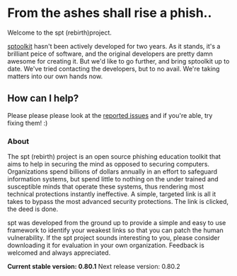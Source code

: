 # From the ashes shall rise a phish..

Welcome to the spt (rebirth)project.

[sptoolkit](https://github.com/sptoolkit/sptoolkit) hasn't been actively developed for two years. As it stands, it's a brilliant peice of software, and the original developers are pretty damn awesome for creating it. But we'd like to go further, and bring sptoolkit up to date. We've tried contacting the developers, but to no avail.
We're taking matters into our own hands now.

## How can I help?
Please please please look at the [reported issues](https://github.com/simplephishingtoolkit/sptoolkit-rebirth/issues) and if you're able, try fixing them! :)

### About
The spt (rebirth) project is an open source phishing education toolkit that aims to help in securing the mind as opposed to securing computers. Organizations spend billions of dollars annually in an effort to safeguard information systems, but spend little to nothing on the under trained and susceptible minds that operate these systems, thus rendering most technical protections instantly ineffective. A simple, targeted link is all it takes to bypass the most advanced security protections. The link is clicked, the deed is done.

spt was developed from the ground up to provide a simple and easy to use framework to identify your weakest links so that you can patch the human vulnerability.  If the spt project sounds interesting to you, please consider downloading it for evaluation in your own organization.  Feedback is welcomed and always appreciated.

**Current stable version:  0.80.1**
Next release version:  0.80.2



